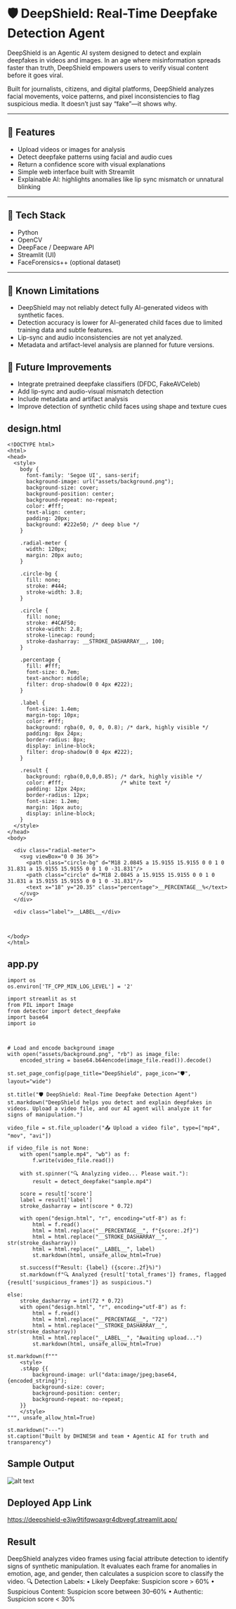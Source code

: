 # 🛡️ DeepShield: Real-Time Deepfake Detection Agent

DeepShield is an Agentic AI system designed to detect and explain deepfakes in videos and images. In an age where misinformation spreads faster than truth, DeepShield empowers users to verify visual content before it goes viral.

Built for journalists, citizens, and digital platforms, DeepShield analyzes facial movements, voice patterns, and pixel inconsistencies to flag suspicious media. It doesn’t just say “fake”—it shows why.

---

## 🚀 Features

- Upload videos or images for analysis
- Detect deepfake patterns using facial and audio cues
- Return a confidence score with visual explanations
- Simple web interface built with Streamlit
- Explainable AI: highlights anomalies like lip sync mismatch or unnatural blinking

---

## 🧠 Tech Stack

- Python
- OpenCV
- DeepFace / Deepware API
- Streamlit (UI)
- FaceForensics++ (optional dataset)

---



## 🚧 Known Limitations

- DeepShield may not reliably detect fully AI-generated videos with synthetic faces.
- Detection accuracy is lower for AI-generated child faces due to limited training data and subtle features.
- Lip-sync and audio inconsistencies are not yet analyzed.
- Metadata and artifact-level analysis are planned for future versions.

## 🔮 Future Improvements

- Integrate pretrained deepfake classifiers (DFDC, FakeAVCeleb)
- Add lip-sync and audio-visual mismatch detection
- Include metadata and artifact analysis
- Improve detection of synthetic child faces using shape and texture cues
## design.html
```
<!DOCTYPE html>
<html>
<head>
  <style>
    body {
      font-family: 'Segoe UI', sans-serif;
      background-image: url("assets/background.png");
      background-size: cover;
      background-position: center;
      background-repeat: no-repeat;
      color: #fff;
      text-align: center;
      padding: 20px;
      background: #222e50; /* deep blue */
    }

    .radial-meter {
      width: 120px;
      margin: 20px auto;
    }

    .circle-bg {
      fill: none;
      stroke: #444;
      stroke-width: 3.8;
    }

    .circle {
      fill: none;
      stroke: #4CAF50;
      stroke-width: 2.8;
      stroke-linecap: round;
      stroke-dasharray: __STROKE_DASHARRAY__, 100;
    }

    .percentage {
      fill: #fff;
      font-size: 0.7em;
      text-anchor: middle;
      filter: drop-shadow(0 0 4px #222);
    }

    .label {
      font-size: 1.4em;
      margin-top: 10px;
      color: #fff;
      background: rgba(0, 0, 0, 0.8); /* dark, highly visible */
      padding: 8px 24px;
      border-radius: 8px;
      display: inline-block;
      filter: drop-shadow(0 0 4px #222);
    }

    .result {
      background: rgba(0,0,0,0.85); /* dark, highly visible */
      color: #fff;                  /* white text */
      padding: 12px 24px;
      border-radius: 12px;
      font-size: 1.2em;
      margin: 16px auto;
      display: inline-block;
    }
  </style>
</head>
<body>

  <div class="radial-meter">
    <svg viewBox="0 0 36 36">
      <path class="circle-bg" d="M18 2.0845 a 15.9155 15.9155 0 0 1 0 31.831 a 15.9155 15.9155 0 0 1 0 -31.831"/>
      <path class="circle" d="M18 2.0845 a 15.9155 15.9155 0 0 1 0 31.831 a 15.9155 15.9155 0 0 1 0 -31.831"/>
      <text x="18" y="20.35" class="percentage">__PERCENTAGE__%</text>
    </svg>
  </div>

  <div class="label">__LABEL__</div>

 

</body>
</html>

```
## app.py
```
import os
os.environ['TF_CPP_MIN_LOG_LEVEL'] = '2'

import streamlit as st
from PIL import Image
from detector import detect_deepfake
import base64
import io



# Load and encode background image
with open("assets/background.png", "rb") as image_file:
    encoded_string = base64.b64encode(image_file.read()).decode()

st.set_page_config(page_title="DeepShield", page_icon="🛡️", layout="wide")

st.title("🛡️ DeepShield: Real-Time Deepfake Detection Agent")
st.markdown("DeepShield helps you detect and explain deepfakes in videos. Upload a video file, and our AI agent will analyze it for signs of manipulation.")

video_file = st.file_uploader("📤 Upload a video file", type=["mp4", "mov", "avi"])

if video_file is not None:
    with open("sample.mp4", "wb") as f:
        f.write(video_file.read())

    with st.spinner("🔍 Analyzing video... Please wait."):
        result = detect_deepfake("sample.mp4")

    score = result['score']
    label = result['label']
    stroke_dasharray = int(score * 0.72)

    with open("design.html", "r", encoding="utf-8") as f:
        html = f.read()
        html = html.replace("__PERCENTAGE__", f"{score:.2f}")
        html = html.replace("__STROKE_DASHARRAY__", str(stroke_dasharray))
        html = html.replace("__LABEL__", label)
        st.markdown(html, unsafe_allow_html=True)

    st.success(f"Result: {label} ({score:.2f}%)")
    st.markdown(f"🔍 Analyzed {result['total_frames']} frames, flagged {result['suspicious_frames']} as suspicious.")

else:
    stroke_dasharray = int(72 * 0.72)
    with open("design.html", "r", encoding="utf-8") as f:
        html = f.read()
        html = html.replace("__PERCENTAGE__", "72")
        html = html.replace("__STROKE_DASHARRAY__", str(stroke_dasharray))
        html = html.replace("__LABEL__", "Awaiting upload...")
        st.markdown(html, unsafe_allow_html=True)

st.markdown(f"""
    <style>
    .stApp {{
        background-image: url("data:image/jpeg;base64,{encoded_string}");
        background-size: cover;
        background-position: center;
        background-repeat: no-repeat;
    }}
    </style>
""", unsafe_allow_html=True)

st.markdown("---")
st.caption("Built by DHINESH and team • Agentic AI for truth and transparency")

```
## Sample Output
![alt text](image.png)

## Deployed App Link
https://deepshield-e3jw9tifqwoaxgr4dbvegf.streamlit.app/

## Result
DeepShield analyzes video frames using facial attribute detection to identify signs of synthetic manipulation. It evaluates each frame for anomalies in emotion, age, and gender, then calculates a suspicion score to classify the video.
🔍 Detection Labels:
• 	Likely Deepfake: Suspicion score > 60%
• 	Suspicious Content: Suspicion score between 30–60%
• 	Authentic: Suspicion score < 30%

